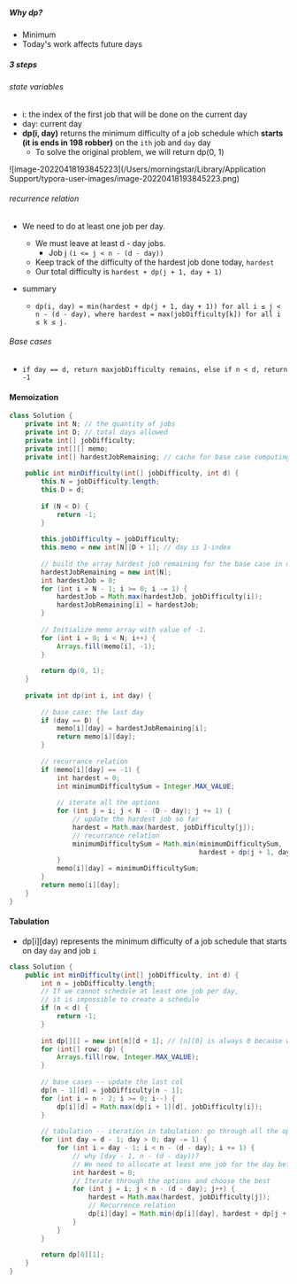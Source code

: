##### Why dp?

* Minimum
* Today's work affects future days

##### 3 steps

###### state variables

* i: the index of the first job that will be done on the current day
* day: current day
* **dp(i, day)** returns the minimum difficulty of a job schedule which **starts (it is ends in 198 robber)** on the `ith` job and `day` day
  * To solve the original problem, we will return dp(0, 1)

![image-20220418193845223](/Users/morningstar/Library/Application Support/typora-user-images/image-20220418193845223.png)

###### recurrence relation

* We need to do at least one job per day.
  * We must leave at least d - day jobs.
    * Job j `(i <= j < n - (d - day))`
  * Keep track of the difficulty of the hardest job done today, `hardest`
  * Our total difficulty is `hardest + dp(j + 1, day + 1)`

* summary
  * `dp(i, day) = min(hardest + dp(j + 1, day + 1)) for all i ≤ j < n - (d - day), where hardest = max(jobDifficulty[k]) for all i ≤ k ≤ j.`

###### Base cases

* `if day == d, return maxjobDifficulty remains, else if n < d, return -1`

#### Memoization

```java
class Solution {
    private int N; // the quantity of jobs
    private int D; // total days allowed
    private int[] jobDifficulty;
    private int[][] memo;
    private int[] hardestJobRemaining; // cache for base case computing
    
    public int minDifficulty(int[] jobDifficulty, int d) {
        this.N = jobDifficulty.length;
        this.D = d;
        
        if (N < D) {
            return -1;
        }
        
        this.jobDifficulty = jobDifficulty;
        this.memo = new int[N][D + 1]; // day is 1-index
        
        // build the array hardest job remaining for the base case in dp
        hardestJobRemaining = new int[N];
        int hardestJob = 0;
        for (int i = N - 1; i >= 0; i -= 1) {
            hardestJob = Math.max(hardestJob, jobDifficulty[i]);
            hardestJobRemaining[i] = hardestJob;
        }
        
        // Initialize memo array with value of -1.
        for (int i = 0; i < N; i++) {
            Arrays.fill(memo[i], -1);
        }
        
        return dp(0, 1);
    }
    
    private int dp(int i, int day) {
        
        // base case: the last day
        if (day == D) {
            memo[i][day] = hardestJobRemaining[i];
            return memo[i][day];
        }
        
        // recurrance relation
        if (memo[i][day] == -1) {
            int hardest = 0;
            int minimumDifficultySum = Integer.MAX_VALUE;
            
            // iterate all the options
            for (int j = i; j < N - (D - day); j += 1) {
                // update the hardest job so far
                hardest = Math.max(hardest, jobDifficulty[j]);
                // recurrance relation
                minimumDifficultySum = Math.min(minimumDifficultySum, 
                                                hardest + dp(j + 1, day + 1));
            }
            memo[i][day] = minimumDifficultySum;
        }
        return memo[i][day];
    }
}
```

#### Tabulation

* dp[i][day) represents the minimum difficulty of a job schedule that starts on day `day` and job `i`

```java
class Solution {
    public int minDifficulty(int[] jobDifficulty, int d) {
        int n = jobDifficulty.length;
        // If we cannot schedule at least one job per day, 
        // it is impossible to create a schedule
        if (n < d) {
            return -1;
        }
        
        int dp[][] = new int[n][d + 1]; // [n][0] is always 0 because we start from day1
        for (int[] row: dp) {
            Arrays.fill(row, Integer.MAX_VALUE);
        }
        
        // base cases -- update the last col
        dp[n - 1][d] = jobDifficulty[n - 1];
        for (int i = n - 2; i >= 0; i--) {
            dp[i][d] = Math.max(dp[i + 1][d], jobDifficulty[i]);
        }
        
        // tabulation -- iteration in tabulation: go through all the options
        for (int day = d - 1; day > 0; day -= 1) {
            for (int i = day - 1; i < n - (d - day); i += 1) {
                // why [day - 1, n - (d - day))?
                // We need to allocate at least one job for the day before(day - 1) and the day after n - (n - day)
                int hardest = 0;
                // Iterate through the options and choose the best
                for (int j = i; j < n - (d - day); j++) {
                    hardest = Math.max(hardest, jobDifficulty[j]);
                    // Recurrence relation
                    dp[i][day] = Math.min(dp[i][day], hardest + dp[j + 1][day + 1]);
                }
            }
        }
        
        return dp[0][1];
    }
}
```

